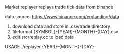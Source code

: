 Market replayer replays trade tick data from binance

data source: https://www.binance.com/en/landing/data

1) download data and store in .csv/trade directory
2) fileformat {SYMBOL}-{YEAR}-{MONTH}-{DAY}.csv
3) edit src/replay.cc to load data

USAGE ./replayer {YEAR}-{MONTH}-{DAY}
